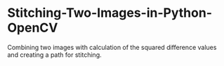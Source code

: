 # Stitching-Two-Images-in-Python-OpenCV
Combining two images with calculation of the squared difference values and creating a path for stitching.
